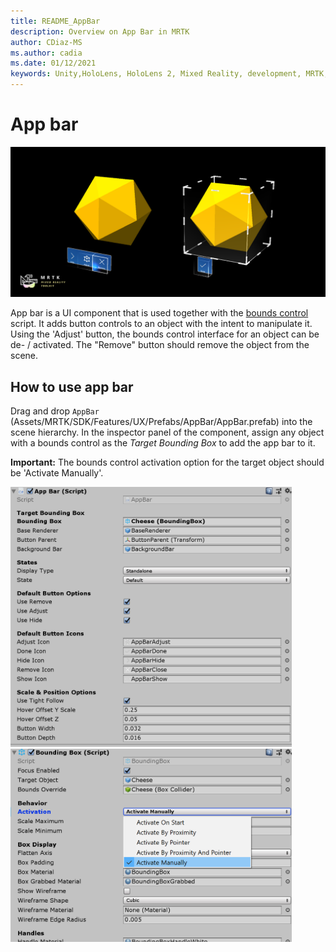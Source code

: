 ```yaml
---
title: README_AppBar
description: Overview on App Bar in MRTK
author: CDiaz-MS
ms.author: cadia
ms.date: 01/12/2021
keywords: Unity,HoloLens, HoloLens 2, Mixed Reality, development, MRTK, App bar,
---
```


# App bar

![App bar](../images/app-bar/MRTK_AppBar_Main.png)

App bar is a UI component that is used together with the [bounds control](bounds-control.md) script. It adds button controls to an object with the intent to manipulate it. Using the 'Adjust' button, the bounds control interface for an object can be de- / activated. The "Remove" button should remove the object from the scene.

## How to use app bar

Drag and drop `AppBar` (Assets/MRTK/SDK/Features/UX/Prefabs/AppBar/AppBar.prefab) into the scene hierarchy. In the inspector panel of the component, assign any object with a bounds control as the *Target Bounding Box* to add the app bar to it.

**Important:** The bounds control activation option for the target object should be 'Activate Manually'.

<img src="../images/app-bar/MRTK_AppBar_Setup1.png" width="450" alt="Setup 1">

<img src="../images/app-bar/MRTK_AppBar_Setup2.png" width="450" alt="Set up 2">
